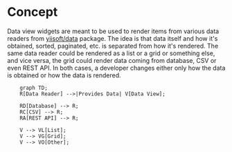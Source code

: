 # Concept

Data view widgets are meant to be used to render items from various data readers 
from [yiisoft/data](https://github.com/yiisoft/data) package.
The idea is that data itself and how it's obtained, sorted, paginated, etc. is separated from how it's rendered.
The same data reader could be rendered as a list or a grid or something else, and vice versa, the grid could render
data coming from database, CSV or even REST API. In both cases, a developer changes either only how the data is obtained
or how the data is rendered.

```mermaid
    graph TD;
    R[Data Reader] -->|Provides Data| V[Data View];
    
    RD[Database] --> R;
    RC[CSV] --> R;
    RA[REST API] --> R;

    V --> VL[List];
    V --> VG[Grid];
    V --> VO[Other];
```
